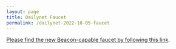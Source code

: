 ```yaml
---
layout: page
title: Dailynet Faucet
permalink: /dailynet-2022-10-05-faucet
---
```


[Please find the new Beacon-capable faucet by following this link](https://faucet.dailynet-2022-10-05.teztnets.xyz).
